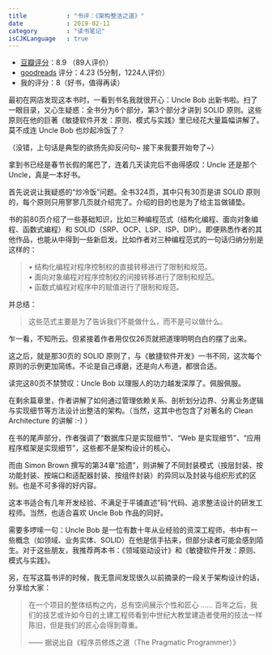 ```yaml
---
title           : "书评：《架构整洁之道》"
date            : 2019-02-11
category        : "读书笔记"
isCJKLanguage   : true
---
```



* [豆瓣评分](https://book.douban.com/subject/30333919/)：8.9 （89人评价）
* [goodreads](https://www.goodreads.com/book/show/18043011-clean-architecture) 评分：4.23 (5分制，1224人评价）
* 我的评分：8（好书，值得再读）

最初在网店发现这本书时，一看到书名我就很开心：Uncle Bob 出新书啦。扫了一眼目录，又心生疑惑：全书分为6个部分，第3个部分才讲到 SOLID 原则。这些原则在他的巨著《敏捷软件开发：原则、模式与实践》里已经花大量篇幅讲解了。莫不成连 Uncle Bob 也炒起冷饭了？

（没错，上句话是典型的欲扬先抑反问句~ 接下来我要开始夸了~）

拿到书已经是春节长假的尾巴了，连着几天读完后不由得感叹：Uncle 还是那个 Uncle，真是一本好书。

首先说说让我疑惑的“炒冷饭”问题。全书324页，其中只有30页是讲 SOLID 原则的，每个原则只用寥寥几页就介绍完了。介绍的目的也是为了给主旨做铺垫。

书的前80页介绍了一些基础知识，比如三种编程范式（结构化编程、面向对象编程、函数式编程）和 SOLID（SRP、OCP、LSP、ISP、DIP）。即便熟悉作者的其他作品，也能从中得到一些新启发。比如作者对三种编程范式的一句话归纳分别是这样的：

> • 结构化编程对程序控制权的直接转移进行了限制和规范。  
> • 面向对象编程对程序控制权的间接转移进行了限制和规范。  
> • 函数式编程对程序中的赋值进行了限制和规范。

并总结：

> 这些范式主要是为了告诉我们不能做什么，而不是可以做什么。

乍一看，不知所云。但紧接着作者用仅仅26页就把道理明明白白的摆了出来。

这之后，就是那30页的 SOLID 原则了，与《敏捷软件开发》一书不同，这次每个原则的示例更加简练。不论是自己琢磨，还是向人布道，都很合适。

读完这80页不禁赞叹：Uncle Bob 以理服人的功力越发深厚了。佩服佩服。

在剩余篇章里，作者讲解了如何通过管理依赖关系、剖析划分边界、分离业务逻辑与实现细节等方法设计出整洁的架构。（当然，这其中也包含了对著名的 Clean Architecture 的讲解 :-) ）

在书的尾声部分，作者强调了“数据库只是实现细节”、“Web 是实现细节”、“应用程序框架是实现细节”，这些都不是架构设计的核心。

而由 Simon Brown 撰写的第34章“拾遗”，则讲解了不同封装模式（按层封装、按功能封装、按端口和适配器封装、按组件封装）的异同以及封装与组织形式的区别。也是不可多得的好内容。

这本书适合有几年开发经验、不满足于平铺直述”码“代码、追求整洁设计的研发工程师。当然，也适合喜欢 Uncle Bob 作品的同好。

需要多啰嗦一句：Uncle Bob 是一位有数十年从业经验的资深工程师，书中有一些概念（如领域、业务实体、SOLID）在他是信手拈来，但部分读者可能会感到陌生。对于这些朋友，我推荐两本书：《领域驱动设计》和《敏捷软件开发：原则、模式与实践》。

另，在写这篇书评的时候，我无意间发现很久以前摘录的一段关于架构设计的话，分享给大家：

> 在一个项目的整体结构之内，总有空间展示个性和匠心 …… 百年之后，我们的技艺或许如今日的土建工程师看到中世纪大教堂建造者使用的技法一样陈旧，但是我们的匠心会得到尊重。
> 
> —— 据说出自《程序员修炼之道（The Pragmatic Programmer）》
